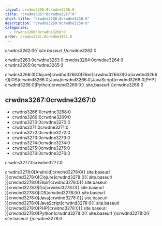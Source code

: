 ```yaml
---
layout: crwdns3256:0crwdne3256:0
title: "crwdns3257:0crwdne3257:0"
short-title: "crwdns3258:0crwdne3258:0"
description: "crwdns3259:0crwdne3259:0"
categories:
  - crwdns3260:0crwdne3260:0
order: crwdns3261:0crwdne3261:0
---
```

*crwdns3262:0{{ site.baseurl }}crwdne3262:0*

crwdns3263:0crwdne3263:0 crwdns3264:0crwdne3264:0 crwdns3265:0crwdne3265:0

crwdns3266:0[Clojure]crwdnd3266:0[Elixir]crwdnd3266:0[Go]crwdnd3266:0[iOS]crwdnd3266:0[Java]crwdnd3266:0[JavaScript]crwdnd3266:0[PHP]crwdnd3266:0[Python]crwdnd3266:0{{ site.baseurl }}crwdne3266:0

## crwdns3267:0crwdne3267:0

- crwdns3268:0crwdne3268:0
- crwdns3269:0crwdne3269:0
- crwdns3270:0crwdne3270:0
- crwdns3271:0crwdne3271:0
- crwdns3272:0crwdne3272:0
- crwdns3273:0crwdne3273:0
- crwdns3274:0crwdne3274:0
- crwdns3275:0crwdne3275:0
- crwdns3276:0crwdne3276:0

crwdns3277:0crwdne3277:0

crwdns3278:0[Android]crwdnd3278:0{{ site.baseurl }}crwdnd3278:0[Clojure]crwdnd3278:0{{ site.baseurl }}crwdnd3278:0[Elixir]crwdnd3278:0{{ site.baseurl }}crwdnd3278:0[Go]crwdnd3278:0{{ site.baseurl }}crwdnd3278:0[iOS]crwdnd3278:0{{ site.baseurl }}crwdnd3278:0[Java]crwdnd3278:0{{ site.baseurl }}crwdnd3278:0[JavaScript]crwdnd3278:0{{ site.baseurl }}crwdnd3278:0[PHP]crwdnd3278:0{{ site.baseurl }}crwdnd3278:0[Python]crwdnd3278:0{{ site.baseurl }}crwdnd3278:0{{ site.baseurl }}crwdne3278:0